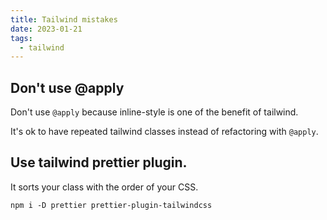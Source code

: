 ```yaml
---
title: Tailwind mistakes
date: 2023-01-21
tags:
  - tailwind
---
```


## Don't use @apply

Don't use `@apply` because inline-style is one of the benefit of tailwind.

It's ok to have repeated tailwind classes instead of refactoring with `@apply`.

## Use tailwind prettier plugin.

It sorts your class with the order of your CSS.

`npm i -D prettier prettier-plugin-tailwindcss`
